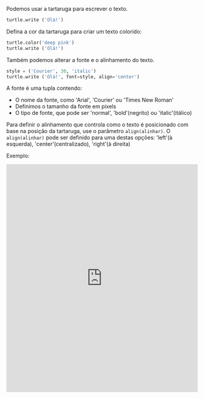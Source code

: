 Podemos usar a tartaruga para escrever o texto.

```python
turtle.write ('Olá!')
```

Defina a cor da tartaruga para criar um texto colorido:

```python
turtle.color('deep pink')
turtle.write ('Olá!')
```

Também podemos alterar a fonte e o alinhamento do texto.

```python
style = ('Courier', 30, 'italic')
turtle.write ('Olá!', font=style, align='center')
```

A fonte é uma tupla contendo:

+ O nome da fonte, como 'Arial', 'Courier' ou 'Times New Roman'
+ Definimos o tamanho da fonte em pixels
+ O tipo de fonte, que pode ser 'normal', 'bold'(negrito) ou 'italic'(itálico)

Para definir o alinhamento que controla como o texto é posicionado com base na posição da tartaruga, use o parâmetro `align(alinhar)`. O `align(alinhar)` pode ser definido para uma destas opções: 'left'(à esquerda), 'center'(centralizado), 'right'(à direita)

Exemplo: 

<iframe src="https://trinket.io/embed/python/f41e0305c3?start=result" width="100%" height="600" frameborder="0" marginwidth="0" marginheight="0" allowfullscreen mark="crwd-mark"></iframe>
